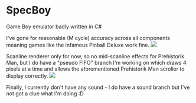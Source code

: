 # SpecBoy
Game Boy emulator badly written in C#

I've gone for reasonable (M cycle) accuracy across all components meaning games like the infamous Pinball Deluxe work fine. <img src=https://cdn.discordapp.com/attachments/748230457195495505/769610614829350942/unknown.png> </img>

Scanline renderer only for now, so no mid-scanline effects for Prehistorik Man, but I do have a "pseudo FIFO" branch I'm working on which draws 4 pixels at a time and allows the aforementioned Prehistorik Man scroller to display correctly. <img src=https://cdn.discordapp.com/attachments/748230457195495505/767716390819332106/unknown.png> </img>

Finally, I currently don't have any sound - I do have a sound branch but I've not got a clue what I'm doing :D
